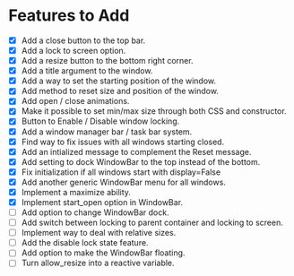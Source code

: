 # Features to Add

- [X] Add a close button to the top bar.  
- [X] Add a lock to screen option.  
- [X] Add a resize button to the bottom right corner.  
- [X] Add a title argument to the window.  
- [X] Add a way to set the starting position of the window.  
- [X] Add method to reset size and position of the window.  
- [X] Add open / close animations.  
- [X] Make it possible to set min/max size through both CSS and constructor.  
- [X] Button to Enable / Disable window locking.  
- [X] Add a window manager bar / task bar system.  
- [X] Find way to fix issues with all windows starting closed.  
- [X] Add an intialized message to complement the Reset message.  
- [X] Add setting to dock WindowBar to the top instead of the bottom.  
- [X] Fix initialization if all windows start with display=False
- [X] Add another generic WindowBar menu for all windows.
- [X] Implement a maximize ability.
- [X] Implement start_open option in WindowBar.
- [ ] Add option to change WindowBar dock.
- [ ] Add switch between locking to parent container and locking to screen.  
- [ ] Implement way to deal with relative sizes.  
- [ ] Add the disable lock state feature.  
- [ ] Add option to make the WindowBar floating.
- [ ] Turn allow_resize into a reactive variable.
